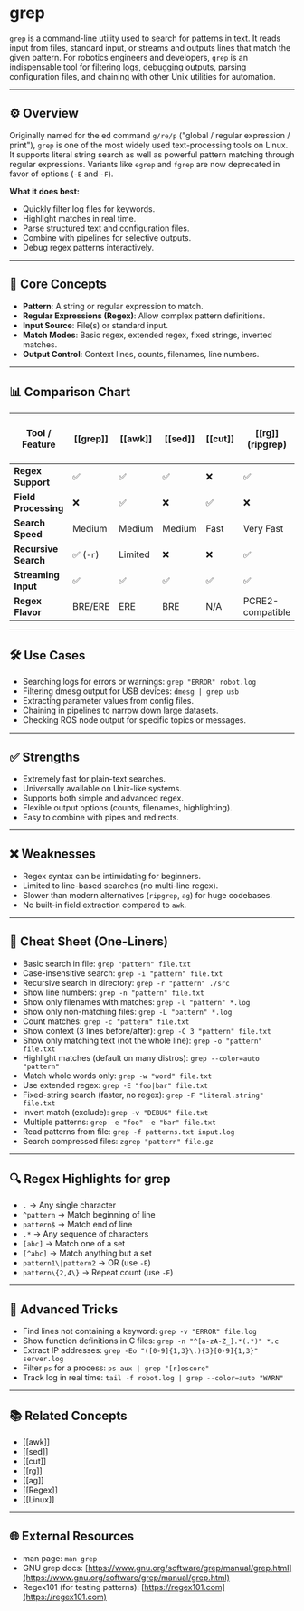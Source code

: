 # grep

`grep` is a command-line utility used to search for patterns in text. It reads input from files, standard input, or streams and outputs lines that match the given pattern. For robotics engineers and developers, `grep` is an indispensable tool for filtering logs, debugging outputs, parsing configuration files, and chaining with other Unix utilities for automation.

---

## ⚙️ Overview

Originally named for the ed command `g/re/p` ("global / regular expression / print"), `grep` is one of the most widely used text-processing tools on Linux. It supports literal string search as well as powerful pattern matching through regular expressions. Variants like `egrep` and `fgrep` are now deprecated in favor of options (`-E` and `-F`).

**What it does best:**
- Quickly filter log files for keywords.
- Highlight matches in real time.
- Parse structured text and configuration files.
- Combine with pipelines for selective outputs.
- Debug regex patterns interactively.

---

## 🧠 Core Concepts

- **Pattern**: A string or regular expression to match.
- **Regular Expressions (Regex)**: Allow complex pattern definitions.
- **Input Source**: File(s) or standard input.
- **Match Modes**: Basic regex, extended regex, fixed strings, inverted matches.
- **Output Control**: Context lines, counts, filenames, line numbers.

---

## 📊 Comparison Chart

| Tool / Feature       | [[grep]] | [[awk]] | [[sed]] | [[cut]] | [[rg]] (ripgrep) | [[ag]] (The Silver Searcher) |
|----------------------|----------|---------|---------|---------|------------------|------------------------------|
| **Regex Support**    | ✅       | ✅      | ✅      | ❌      | ✅                | ✅                           |
| **Field Processing** | ❌       | ✅      | ❌      | ✅      | ❌                | ❌                           |
| **Search Speed**     | Medium   | Medium  | Medium  | Fast    | Very Fast        | Very Fast                    |
| **Recursive Search** | ✅ (`-r`) | Limited | ❌      | ❌      | ✅                | ✅                           |
| **Streaming Input**  | ✅       | ✅      | ✅      | ✅      | ✅                | ✅                           |
| **Regex Flavor**     | BRE/ERE  | ERE     | BRE     | N/A     | PCRE2-compatible | PCRE2-compatible             |

---

## 🛠 Use Cases

- Searching logs for errors or warnings: `grep "ERROR" robot.log`
- Filtering dmesg output for USB devices: `dmesg | grep usb`
- Extracting parameter values from config files.
- Chaining in pipelines to narrow down large datasets.
- Checking ROS node output for specific topics or messages.

---

## ✅ Strengths

- Extremely fast for plain-text searches.
- Universally available on Unix-like systems.
- Supports both simple and advanced regex.
- Flexible output options (counts, filenames, highlighting).
- Easy to combine with pipes and redirects.

---

## ❌ Weaknesses

- Regex syntax can be intimidating for beginners.
- Limited to line-based searches (no multi-line regex).
- Slower than modern alternatives (`ripgrep`, `ag`) for huge codebases.
- No built-in field extraction compared to `awk`.

---

## 🧪 Cheat Sheet (One-Liners)

- Basic search in file: `grep "pattern" file.txt`
- Case-insensitive search: `grep -i "pattern" file.txt`
- Recursive search in directory: `grep -r "pattern" ./src`
- Show line numbers: `grep -n "pattern" file.txt`
- Show only filenames with matches: `grep -l "pattern" *.log`
- Show only non-matching files: `grep -L "pattern" *.log`
- Count matches: `grep -c "pattern" file.txt`
- Show context (3 lines before/after): `grep -C 3 "pattern" file.txt`
- Show only matching text (not the whole line): `grep -o "pattern" file.txt`
- Highlight matches (default on many distros): `grep --color=auto "pattern"`
- Match whole words only: `grep -w "word" file.txt`
- Use extended regex: `grep -E "foo|bar" file.txt`
- Fixed-string search (faster, no regex): `grep -F "literal.string" file.txt`
- Invert match (exclude): `grep -v "DEBUG" file.txt`
- Multiple patterns: `grep -e "foo" -e "bar" file.txt`
- Read patterns from file: `grep -f patterns.txt input.log`
- Search compressed files: `zgrep "pattern" file.gz`

---

## 🔍 Regex Highlights for grep

- `.` → Any single character  
- `^pattern` → Match beginning of line  
- `pattern$` → Match end of line  
- `.*` → Any sequence of characters  
- `[abc]` → Match one of a set  
- `[^abc]` → Match anything but a set  
- `pattern1\|pattern2` → OR (use `-E`)  
- `pattern\{2,4\}` → Repeat count (use `-E`)  

---

## 🔧 Advanced Tricks

- Find lines not containing a keyword: `grep -v "ERROR" file.log`
- Show function definitions in C files: `grep -n "^[a-zA-Z_].*(.*)" *.c`
- Extract IP addresses: `grep -Eo "([0-9]{1,3}\.){3}[0-9]{1,3}" server.log`
- Filter `ps` for a process: `ps aux | grep "[r]oscore"`
- Track log in real time: `tail -f robot.log | grep --color=auto "WARN"`

---

## 📚 Related Concepts

- [[awk]]
- [[sed]]
- [[cut]]
- [[rg]]
- [[ag]]
- [[Regex]]
- [[Linux]]

---

## 🌐 External Resources

- man page: `man grep`
- GNU grep docs: [https://www.gnu.org/software/grep/manual/grep.html](https://www.gnu.org/software/grep/manual/grep.html)
- Regex101 (for testing patterns): [https://regex101.com](https://regex101.com)
